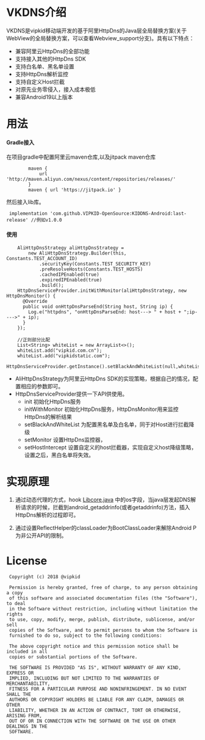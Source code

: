 # VKDNS介绍

VKDNS是vipkid移动端开发的基于阿里HttpDns的Java层全局替换方案(关于WebView的全局替换方案，可以查看Webview_support分支)。具有以下特点：

* 兼容阿里云HttpDns的全部功能
* 支持接入其他的HttpDns SDK
* 支持白名单、黑名单设置
* 支持HttpDns解析监控
* 支持自定义Host拦截
* 对原先业务零侵入，接入成本极低
* 兼容Android19以上版本



# 用法

#### Gradle接入

在项目gradle中配置阿里云maven仓库,以及jitpack maven仓库

```
        maven {
            url 'http://maven.aliyun.com/nexus/content/repositories/releases/'
        }
        maven { url 'https://jitpack.io' }
```

然后接入lib库。

```
 implementation 'com.github.VIPKID-OpenSource:KIDDNS-Android:last-release' //例如v1.0.0
```

#### 使用

```
    AliHttpDnsStrategy aliHttpDnsStrategy =
        new AliHttpDnsStrategy.Builder(this, Constants.TEST_ACCOUNT_ID)
            .securityKey(Constants.TEST_SECURITY_KEY)
            .preResolveHosts(Constants.TEST_HOSTS)
            .cachedIPEnabled(true)
            .expiredIPEnabled(true)
            .build();
    HttpDnsServiceProvider.initWithMonitor(aliHttpDnsStrategy, new HttpDnsMonitor() {
      @Override
      public void onHttpDnsParseEnd(String host, String ip) {
        Log.e("httpdns", "onHttpDnsParseEnd: host---> " + host + ";ip---->" + ip);
      }
    });

    //正则部分比配
    List<String> whiteList = new ArrayList<>();
    whiteList.add("vipkid.com.cn");
    whiteList.add("vipkidstatic.com");
    HttpDnsServiceProvider.getInstance().setBlackAndWhiteList(null,whiteList);
```

* AliHttpDnsStrategy为阿里云HttpDns SDK的实现策略，根据自己的情况，配置相应的参数即可。
* HttpDnsServiceProvider提供一下API供使用。
	* init 初始化HttpDns服务
	* initWithMonitor 初始化HttpDns服务，HttpDnsMonitor用来监控HttpDns的解析结果
	* setBlackAndWhiteList 为配置黑名单及白名单，同于对Host进行拦截降级
	* setMonitor 设置HttpDns监控器，
	* setHostIntercept 设置自定义的host拦截器，实现自定义host降级策略，设置之后，黑白名单将失效。
	

# 实现原理

1. 通过动态代理的方式，hook [Libcore.java](https://android.googlesource.com/platform/libcore/+/android-9.0.0_r3/luni/src/main/java/libcore/io/Libcore.java) 中的os字段，当java层发起DNS解析请求的时候，拦截到android_getaddrinfo(或者getaddrinfo)方法，插入HttpDns解析的过程即可。

2. 通过设置ReflectHelper的classLoader为BootClassLoader来解除Android P为非公开API的限制。



# License 

```
 Copyright (c) 2018 @vipkid

 Permission is hereby granted, free of charge, to any person obtaining a copy
 of this software and associated documentation files (the "Software"), to deal
 in the Software without restriction, including without limitation the rights
 to use, copy, modify, merge, publish, distribute, sublicense, and/or sell
 copies of the Software, and to permit persons to whom the Software is
 furnished to do so, subject to the following conditions:

 The above copyright notice and this permission notice shall be included in all
 copies or substantial portions of the Software.

 THE SOFTWARE IS PROVIDED "AS IS", WITHOUT WARRANTY OF ANY KIND, EXPRESS OR
 IMPLIED, INCLUDING BUT NOT LIMITED TO THE WARRANTIES OF MERCHANTABILITY,
 FITNESS FOR A PARTICULAR PURPOSE AND NONINFRINGEMENT. IN NO EVENT SHALL THE
 AUTHORS OR COPYRIGHT HOLDERS BE LIABLE FOR ANY CLAIM, DAMAGES OR OTHER
 LIABILITY, WHETHER IN AN ACTION OF CONTRACT, TORT OR OTHERWISE, ARISING FROM,
 OUT OF OR IN CONNECTION WITH THE SOFTWARE OR THE USE OR OTHER DEALINGS IN THE
 SOFTWARE.

```
